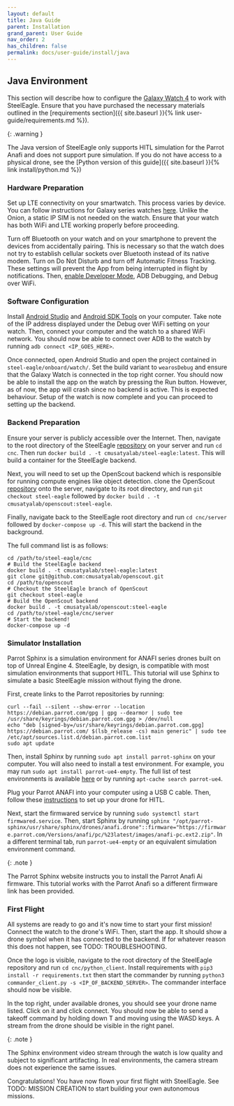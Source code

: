 ```yaml
---
layout: default
title: Java Guide
parent: Installation
grand_parent: User Guide
nav_order: 2
has_children: false
permalink: docs/user-guide/install/java
---
```

## Java Environment
This section will describe how to configure the [Galaxy Watch 4](https://www.samsung.com/us/watches/galaxy-watch4/buy/) to work with SteelEagle. Ensure that you have purchased the necessary materials outlined in the [requirements section]({{ site.baseurl }}{% link user-guide/requirements.md %}).

{: .warning }

The Java version of SteelEagle only supports HITL simulation for the Parrot Anafi and does not support pure simulation. If you do not have access to a physical drone, see the [Python version of this guide]({{ site.baseurl }}{% link install/python.md %}) 

### Hardware Preparation
Set up LTE connectivity on your smartwatch. This process varies by device. You can follow instructions for Galaxy series watches [here](https://www.samsung.com/us/support/answer/ANS00082122/). Unlike the Onion, a static IP SIM is not needed on the watch. Ensure that your watch has both WiFi and LTE working properly before proceeding.

Turn off Bluetooth on your watch and on your smartphone to prevent the devices from accidentally pairing. This is necessary so that the watch does not try to establish cellular sockets over Bluetooth instead of its native modem. Turn on Do Not Disturb and turn off Automatic Fitness Tracking. These settings will prevent the App from being interrupted in flight by notifications. Then, [enable Developer Mode](https://developer.samsung.com/galaxy-watch-tizen/testing-your-app-on-galaxy-watch.html), ADB Debugging, and Debug over WiFi. 

### Software Configuration
Install [Android Studio](https://developer.android.com/studio?gclid=CjwKCAiAx_GqBhBQEiwAlDNAZgxAgUEAdp3K1FGSELVC2xe6ZD2QCoR4NK4JY23yfFgdaRNWOxjktxoCkeUQAvD_BwE&gclsrc=aw.ds) and [Android SDK Tools](https://developer.android.com/tools/releases/platform-tools) on your computer. Take note of the IP address displayed under the Debug over WiFi setting on your watch. Then, connect your computer and the watch to a shared WiFi network. You should now be able to connect over ADB to the watch by running `adb connect <IP_GOES_HERE>`.

Once connected, open Android Studio and open the project contained in `steel-eagle/onboard/watch/`. Set the build variant to `wearosDebug` and ensure that the Galaxy Watch is connected in the top right corner. You should now be able to install the app on the watch by pressing the Run button. However, as of now, the app will crash since no backend is active. This is expected behaviour. Setup of the watch is now complete and you can proceed to setting up the backend.

### Backend Preparation
Ensure your server is publicly accessible over the Internet. Then, navigate to the root directory of the SteelEagle [repository](https://github.com/cmusatyalab/steel-eagle/tree/main) on your server and run `cd cnc`. Then run `docker build . -t cmusatyalab/steel-eagle:latest`. This will build a container for the SteelEagle backend.

Next, you will need to set up the OpenScout backend which is responsible for running compute engines like object detection. clone the OpenScout [repository](https://github.com/cmusatyalab/openscout) onto the server, navigate to its root directory, and run `git checkout steel-eagle` followed by `docker build . -t cmusatyalab/openscout:steel-eagle`.

Finally, navigate back to the SteelEagle root directory and run `cd cnc/server` followed by `docker-compose up -d`. This will start the backend in the background.

The full command list is as follows:
```
cd /path/to/steel-eagle/cnc
# Build the SteelEagle backend
docker build . -t cmusatyalab/steel-eagle:latest
git clone git@github.com:cmusatyalab/openscout.git
cd /path/to/openscout
# Checkout the SteelEagle branch of OpenScout
git checkout steel-eagle
# Build the OpenScout backend
docker build . -t cmusatyalab/openscout:steel-eagle
cd /path/to/steel-eagle/cnc/server
# Start the backend!
docker-compose up -d
```

### Simulator Installation
Parrot Sphinx is a simulation environment for ANAFI series drones built on top of Unreal Engine 4. SteelEagle, by design, is compatible with most simulation environments that support HITL. This tutorial will use Sphinx to simulate a basic SteelEagle mission without flying the drone.

First, create links to the Parrot repositories by running:
```
curl --fail --silent --show-error --location https://debian.parrot.com/gpg | gpg --dearmor | sudo tee /usr/share/keyrings/debian.parrot.com.gpg > /dev/null
echo "deb [signed-by=/usr/share/keyrings/debian.parrot.com.gpg] https://debian.parrot.com/ $(lsb_release -cs) main generic" | sudo tee /etc/apt/sources.list.d/debian.parrot.com.list
sudo apt update
``` 

Then, install Sphinx by running `sudo apt install parrot-sphinx` on your computer. You will also need to install a test environment. For example, you may run `sudo apt install parrot-ue4-empty`. The full list of test environments is available [here](https://developer.parrot.com/docs/sphinx/available_worlds.html) or by running `apt-cache search parrot-ue4`.

Plug your Parrot ANAFI into your computer using a USB C cable. Then, follow these [instructions](https://developer.parrot.com/docs/sphinx/wifi_setup.html) to set up your drone for HITL.

Next, start the firmwared service by running `sudo systemctl start firmwared.service`. Then, start Sphinx by running `sphinx "/opt/parrot-sphinx/usr/share/sphinx/drones/anafi.drone"::firmware="https://firmware.parrot.com/Versions/anafi/pc/%23latest/images/anafi-pc.ext2.zip"`. In a different terminal tab, run `parrot-ue4-empty` or an equivalent simulation environment command.

{: .note }

The Parrot Sphinx website instructs you to install the Parrot Anafi Ai firmware. This tutorial works with the Parrot Anafi so a different firmware link has been provided.

### First Flight
All systems are ready to go and it's now time to start your first mission! Connect the watch to the drone's WiFi. Then, start the app. It should show a drone symbol when it has connected to the backend. If for whatever reason this does not happen, see TODO: TROUBLESHOOTING. 

Once the logo is visible, navigate to the root directory of the SteelEagle repository and run `cd cnc/python_client`. Install requirements with `pip3 install -r requirements.txt` then start the commander by running `python3 commander_client.py -s <IP_OF_BACKEND_SERVER>`. The commander interface should now be visible.

In the top right, under available drones, you should see your drone name listed. Click on it and click connect. You should now be able to send a takeoff command by holding down T and moving using the WASD keys. A stream from the drone should be visible in the right panel.

{: .note }

The Sphinx environment video stream through the watch is low quality and subject to significant artifacting. In real environments, the camera stream does not experience the same issues.

Congratulations! You have now flown your first flight with SteelEagle. See TODO: MISSION CREATION to start building your own autonomous missions.

